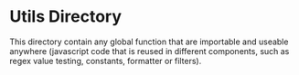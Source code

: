 # Utils Directory

This directory contain any global function that are importable and useable anywhere (javascript code that is reused in different components, such as regex value testing, constants, formatter or filters).
